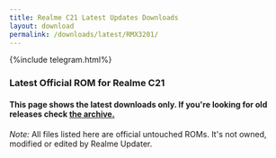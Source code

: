 ```yaml
---
title: Realme C21 Latest Updates Downloads
layout: download
permalink: /downloads/latest/RMX3201/
---
```

<script>
    $(document).ready(function () {
        loadLatest("RMX3201");
    });
</script>

{%include telegram.html%}

<div class="col-12 mx-auto">
    <h3 class="title bg-light p-2 rounded">Latest Official ROM for Realme C21</h3>
    <h4>This page shows the latest downloads only. If you're looking for old releases check
        <a href="/downloads/archive/RMX3201/">the archive.</a></h4>
    <p><i>Note: </i>All files listed here are official untouched ROMs.
        It's not owned, modified or edited by Realme Updater.</p>
    <div id="downloads">
    </div>
</div>